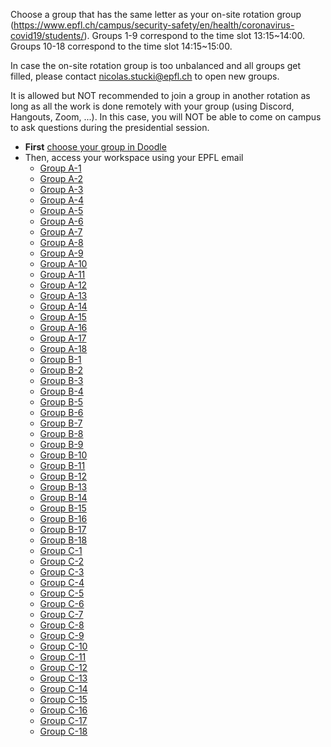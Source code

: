 Choose a group that has the same letter as your on-site rotation group (https://www.epfl.ch/campus/security-safety/en/health/coronavirus-covid19/students/).
Groups 1-9 correspond to the time slot 13:15~14:00.
Groups 10-18 correspond to the time slot 14:15~15:00.

In case the on-site rotation group is too unbalanced and all groups get filled, please contact nicolas.stucki@epfl.ch to open new groups.

It is allowed but NOT recommended to join a group in another rotation as long as all the work is done remotely with your group (using Discord, Hangouts, Zoom, ...). In this case, you will NOT be able to come on campus to ask questions during the presidential session.

* **First** [choose your group in Doodle](https://doodle.com/poll/v9qezugq35shg2pi)
* Then, access your workspace using your EPFL email
   * [Group A-1](https://drive.google.com/drive/folders/1lH9LggPXuKuN8q9hwI-A0rgYRdAkJzSu?usp=sharing)
   * [Group A-2](https://drive.google.com/drive/folders/1_zOY0qmNL9yfKEksbG_fH7vgyfR5sPAU?usp=sharing)
   * [Group A-3](https://drive.google.com/drive/folders/1L_Rn3TlMPuqefM2TqR2dMz8Wnf9mAu3c?usp=sharing)
   * [Group A-4](https://drive.google.com/drive/folders/1dpWTIfNej5nNf8u3vzpxl7a5BMwk8ZEV?usp=sharing)
   * [Group A-5](https://drive.google.com/drive/folders/1OyVSttHFoUVrQHrYzbE0EpRzbmc1xzY2?usp=sharing)
   * [Group A-6](https://drive.google.com/drive/folders/10sXteStumuoCXkvOifgnc18w0jSI38ns?usp=sharing)
   * [Group A-7](https://drive.google.com/drive/folders/1-axw6MFbKBvpjyOib9O20tL_IX5X9fGf?usp=sharing)
   * [Group A-8](https://drive.google.com/drive/folders/1i4zA3uxkz3ylMI5VrBZYyf-lgQrWK-w7?usp=sharing)
   * [Group A-9](https://drive.google.com/drive/folders/1dyU-8xdXZzAeyIbFzMU56tcTdEmXRvF0?usp=sharing)
   * [Group A-10](https://drive.google.com/drive/folders/1g_Jiba5WCQFJ-Rkg7JuNBwTTTa6GdUE0?usp=sharing)
   * [Group A-11](https://drive.google.com/drive/folders/1SUEhmoWrX37mSBmItratiUgu95Or2ozR?usp=sharing)
   * [Group A-12](https://drive.google.com/drive/folders/1yYmGzjGbemOk9LjcqNTw9m-lTRV8ttdA?usp=sharing)
   * [Group A-13](https://drive.google.com/drive/folders/1G5qHl6yXFAP57qXxY6YE6kEyvSWCZPhL?usp=sharing)
   * [Group A-14](https://drive.google.com/drive/folders/1ybM4x2-hbG1xjoK7NDohWCvlh7mV_d-l?usp=sharing)
   * [Group A-15](https://drive.google.com/drive/folders/1xT_E8azRtTbyswVcPhWE70F8A_uofYhC?usp=sharing)
   * [Group A-16](https://drive.google.com/drive/folders/1v6G6aGhCFqqdjiBHo65eX7Y_maIdG0bm?usp=sharing)
   * [Group A-17](https://drive.google.com/drive/folders/1Vk72_TuY57cSDuTBoPZU6rrW5WWTOhDN?usp=sharing)
   * [Group A-18](https://drive.google.com/drive/folders/1J1Ez1YBj4aFY6y3yQR3k_8P_WnCECYMx?usp=sharing)
   * [Group B-1](https://drive.google.com/drive/folders/16NxeCiup9HA9fb0ptr0BA42qDL6gXVOw?usp=sharing)
   * [Group B-2](https://drive.google.com/drive/folders/1zIdjWbJMBgAoveWkDYAUn4Fr0tRlle4O?usp=sharing)
   * [Group B-3](https://drive.google.com/drive/folders/14guKMALONDHNoGld6sU5i7okobEV1tV4?usp=sharing)
   * [Group B-4](https://drive.google.com/drive/folders/1npYQp77fBTzKooG3Pkci7Ac9u5NEt9xh?usp=sharing)
   * [Group B-5](https://drive.google.com/drive/folders/1lfXKxsg9Eiz-lB2Z-xAH_zVqFb9JNIcA?usp=sharing)
   * [Group B-6](https://drive.google.com/drive/folders/19ZmwQRSNO7n-iSGzI8nvFPm1MsjjtKNn?usp=sharing)
   * [Group B-7](https://drive.google.com/drive/folders/1inMt2-MQ0omrJUnUj4zoM9UauJ28fFU-?usp=sharing)
   * [Group B-8](https://drive.google.com/drive/folders/1QVrSW9BTigWoYUYnGKZdCT83btXSaCUO?usp=sharing)
   * [Group B-9](https://drive.google.com/drive/folders/1KCyBFKSDl5-ihd3RVleFDbP8JRiYK9Si?usp=sharing)
   * [Group B-10](https://drive.google.com/drive/folders/1FkUm1_hjLV393h_qCKAfwYY9SSxAIKaX?usp=sharing)
   * [Group B-11](https://drive.google.com/drive/folders/10ulSubkXbfkgqH2ik6ALhmEZsSVLTFNE?usp=sharing)
   * [Group B-12](https://drive.google.com/drive/folders/1J7MejqFIt9cn630yHHjJ1Pefbcxu6Vk0?usp=sharing)
   * [Group B-13](https://drive.google.com/drive/folders/1Akber7um7cpuotHqB7FgknOIYYmNdDl0?usp=sharing)
   * [Group B-14](https://drive.google.com/drive/folders/16R_khL3cG86PaZXACziOsAhJuyb3HynW?usp=sharing)
   * [Group B-15](https://drive.google.com/drive/folders/1AZZhzcNrLftSMuBpsIPCdLPlySYHpMNd?usp=sharing)
   * [Group B-16](https://drive.google.com/drive/folders/18nFTCWVEqY0gU2veWcRFMqsx3aLBknIl?usp=sharing)
   * [Group B-17](https://drive.google.com/drive/folders/1OTkyR6-zyDUoHVGo090hG03pcHqHCxcB?usp=sharing)
   * [Group B-18](https://drive.google.com/drive/folders/1ktOejwJ1clak4NElU0KPwy4kqQY08p_N?usp=sharing)
   * [Group C-1](https://drive.google.com/drive/folders/1S833s2-YQrD_MLxRajviuWGzurJkrJ6k?usp=sharing)
   * [Group C-2](https://drive.google.com/drive/folders/1TxUK3aa43Baf0NDl-FKvCv9fUz9RcyNu?usp=sharing)
   * [Group C-3](https://drive.google.com/drive/folders/1l9Xz-oCeURjXFoUDsKzQzqJx2ADkI_F5?usp=sharing)
   * [Group C-4](https://drive.google.com/drive/folders/1He5Sz2RKXsmBZGpN4_McJgYZ9ottW6Gh?usp=sharing)
   * [Group C-5](https://drive.google.com/drive/folders/15IktwkeS9XaJh1QHJlv8l-sFm1GxcyCk?usp=sharing)
   * [Group C-6](https://drive.google.com/drive/folders/1QJpoFpN2q6_2MwRFGwf6dxCZ5d885USY?usp=sharing)
   * [Group C-7](https://drive.google.com/drive/folders/11xvbtkwBPROTN5rwv4LTJ6Zdq9ScKMFr?usp=sharing)
   * [Group C-8](https://drive.google.com/drive/folders/1N180vgi7fyAvl9Q45Q4ib6o3zBq3Coyk?usp=sharing)
   * [Group C-9](https://drive.google.com/drive/folders/1b15lKrvsRciu7datlPB60da6Osi84Mie?usp=sharing)
   * [Group C-10](https://drive.google.com/drive/folders/1touafBCJwNBOkEQR9EB5rP8QUyrYcu20?usp=sharing)
   * [Group C-11](https://drive.google.com/drive/folders/1aZZjnMApAC2-DB632JGL3OiMhFX_AZ0m?usp=sharing)
   * [Group C-12](https://drive.google.com/drive/folders/1GUMlfMXvRNh1JiD1GczZsh7acmVAzcdr?usp=sharing)
   * [Group C-13](https://drive.google.com/drive/folders/10gO-z48nqRTZSOt0AzNGaV0iDkWYT0uV?usp=sharing)
   * [Group C-14](https://drive.google.com/drive/folders/1qKkCVaCUIabOLiiZ9us0noW0uIFr5UzT?usp=sharing)
   * [Group C-15](https://drive.google.com/drive/folders/1aqZtAKwquKFP2ao7CmyclmZAGbk2EKDr?usp=sharing)
   * [Group C-16](https://drive.google.com/drive/folders/10uVqhaQSknBPFDaEFdvs0IgpmkkXGw50?usp=sharing)
   * [Group C-17](https://drive.google.com/drive/folders/1PpN0n-94ZWJZrvT7WQwXHv1jDtiYIm_I?usp=sharing)
   * [Group C-18](https://drive.google.com/drive/folders/1QNJgvhTfqdMn1qnRt1Tham5befXB3tW1?usp=sharing)
